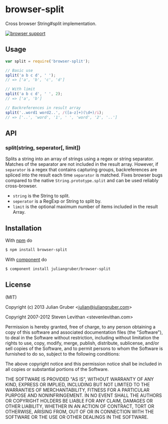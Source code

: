 
# browser-split

Cross browser String#split implementation.

[![browser support](https://ci.testling.com/juliangruber/browser-split.png)](https://ci.testling.com/juliangruber/browser-split)

## Usage

```js
var split = require('browser-split');

// Basic use
split('a b c d', ' ');
// => ['a', 'b', 'c', 'd']

// With limit
split('a b c d', ' ', 2);
// => ['a', 'b']

// Backreferences in result array
split('..word1 word2..', /([a-z]+)(\d+)/i);
// => ['..', 'word', '1', ' ', 'word', '2', '..']
```

## API

### split(string, seperator[, limit])

Splits a string into an array of strings using a regex or string separator. Matches of the
separator are not included in the result array. However, if `separator` is a regex that contains
capturing groups, backreferences are spliced into the result each time `separator` is matched.
Fixes browser bugs compared to the native `String.prototype.split` and can be used reliably
cross-browser.

* `string` is the String to split.
* `seperator` is a RegExp or String to split by.
* `limit` is the optional maximum number of items included in the result Array.

## Installation

With [npm](http://npmjs.org) do

```bash
$ npm install browser-split
```

With [component](https://github.com/component/component) do

```bash
$ component install juliangruber/browser-split
```

## License

(MIT)

Copyright (c) 2013 Julian Gruber &lt;julian@juliangruber.com&gt; 

Copyright 2007-2012 Steven Levithan &lt;stevenlevithan.com&gt;

Permission is hereby granted, free of charge, to any person obtaining a copy of
this software and associated documentation files (the "Software"), to deal in
the Software without restriction, including without limitation the rights to
use, copy, modify, merge, publish, distribute, sublicense, and/or sell copies
of the Software, and to permit persons to whom the Software is furnished to do
so, subject to the following conditions:

The above copyright notice and this permission notice shall be included in all
copies or substantial portions of the Software.

THE SOFTWARE IS PROVIDED "AS IS", WITHOUT WARRANTY OF ANY KIND, EXPRESS OR
IMPLIED, INCLUDING BUT NOT LIMITED TO THE WARRANTIES OF MERCHANTABILITY,
FITNESS FOR A PARTICULAR PURPOSE AND NONINFRINGEMENT. IN NO EVENT SHALL THE
AUTHORS OR COPYRIGHT HOLDERS BE LIABLE FOR ANY CLAIM, DAMAGES OR OTHER
LIABILITY, WHETHER IN AN ACTION OF CONTRACT, TORT OR OTHERWISE, ARISING FROM,
OUT OF OR IN CONNECTION WITH THE SOFTWARE OR THE USE OR OTHER DEALINGS IN THE
SOFTWARE.
